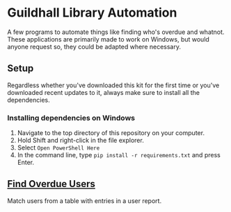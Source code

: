 # Guildhall Library Automation
A few programs to automate things like finding who's overdue and whatnot.
These applications are primarily made to work on Windows, but would anyone request so, they could be adapted where necessary.

## Setup
Regardless whether you've downloaded this kit for the first time or you've downloaded recent updates to it, always make sure to install all the dependencies.

### Installing dependencies on Windows
1. Navigate to the top directory of this repository on your computer.
2. Hold Shift and right-click in the file explorer.
2. Select `Open PowerShell Here`
3. In the command line, type `pip install -r requirements.txt` and press Enter.

## [Find Overdue Users](/find_overdue_users)
Match users from a table with entries in a user report.